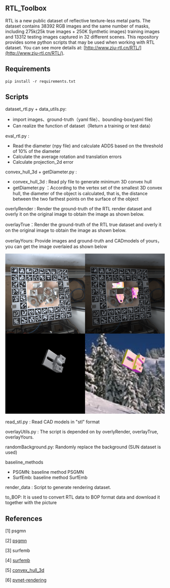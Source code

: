## RTL_Toolbox

RTL is a new public dataset of reflective texture-less metal parts. The dataset contains 38392 RGB images and the same number of masks, including 275k(25k true images + 250K Synthetic images) training images and 13312 testing images captured in 32 different scenes. This repository provides some python scripts that may be used when working with RTL dataset.  You can see more details at: [http://www.zju-rtl.cn/RTL/](http://www.zju-rtl.cn/RTL/).

## Requirements

```shell
pip install -r requirements.txt
```



## Scripts

dataset_rtl.py + data_utils.py: 

-  import images、ground-truth（yaml file）、bounding-box(yaml file)
- Can realize the function of dataset（Return a training or test data）

eval_rtl.py :

- Read the diameter (npy file) and calculate ADDS based on the threshold of 10% of the diameter
- Calculate the average rotation and translation errors
- Calculate projection_2d error

convex_hull_3d  + getDiameter.py :

- convex_hull_3d  : Read ply file to generate minimum 3D convex hull
- getDiameter.py ：According to the vertex set of the smallest 3D convex hull, the diameter of the object is calculated, that is, the distance between the two farthest points on the surface of the object

overlyRender : Render the ground-truth of the RTL render dataset and overly it on the original image to obtain the image as shown below.

overlayTrue：Render the ground-truth of the RTL true dataset and overly it on the original image to obtain the image as shown below.

overlayYours: Provide images and ground-truth and CADmodels of yours，you can get the image overlaied as shown below

![1](./assest/overlay.png)



read_stl.py : Read CAD models in "stl" format

overlayUtils.py : The script is depended on by overlyRender,  overlayTrue,  overlayYours.

randomBackground.py: Randomly replace the background (SUN dataset is used)

baseline_methods

- PSGMN: baseline method PSGMN
- SurfEmb: baseline method SurfEmb

render_data : Script to generate rendering dataset.

to_BOP:  It is used to convert RTL data to BOP format data and download it together with the picture

## References

[1] psgmn

[2] [psgmn](https://github.com/Ray0089/PSGMN)

[3] surfemb

[4] [surfemb](https://github.com/rasmushaugaard/surfemb)

[5] [convex_hull_3d  ](https://github.com/swapnil96/Convex-hull)

[6] [pvnet-rendering](https://github.com/zju3dv/pvnet-rendering)

